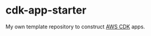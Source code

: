 # cdk-app-starter

My own template repository to construct [AWS CDK][] apps.

[AWS CDK]: https://docs.aws.amazon.com/cdk/latest/guide/home.html
